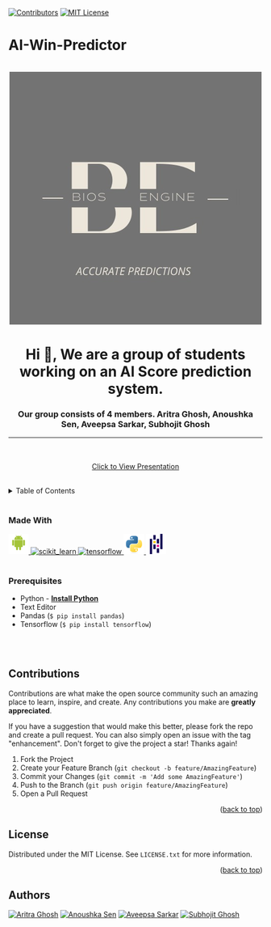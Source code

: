 <div id="top"></div>

[![Contributors][contributors-shield]][contributors-url]
[![MIT License][license-shield]][license-url]

# AI-Win-Predictor

<!-- PROJECT LOGO -->
<br />
<div align="center">
  <a href="https://github.com/TheCleverIdiott/Win_Analyser">
    <img src="https://github.com/TheCleverIdiott/AI-Score-Predictor/blob/main/logo.jpeg" alt="Logo">
  </a>
 </div>


<h1 align="center">Hi 👋, We are a group of students working on an AI Score prediction system.</h1>
<h3 align="center">Our group consists of 4 members. Aritra Ghosh, Anoushka Sen, Aveepsa Sarkar, Subhojit Ghosh</h3>

_______________________________________________________________________________________________________________________________________________________________________

<p align="center">
    <br />
    <br />
    <a href="https://docs.google.com/presentation/d/1aW0mXd_KMrQAoglVSHsds1j-EZjfjYdo/edit?usp=sharing&ouid=102655819508828492309&rtpof=true&sd=true"> Click to View Presentation</a>
  </p>

<br>



<!-- TABLE OF CONTENTS -->
<details>
  <summary>Table of Contents</summary>
  <ol>
    <li>
      <a href="#about-the-project">About The Project</a>
      <ul>
        <li><a href="#Made With">Made With</a></li>
        <li><a href="#prerequisites">Prerequisites</a></li>
        <li><a href="#installing-dependencies">Installing Dependencies</a></li>
      </ul>
    </li>
    <li><a href="#roadmap">Roadmap</a></li>
    <li><a href="#contributions">Contributing</a></li>
    <li><a href="#license">License</a></li>
  </ol>
</details>

<br>



<h3 align="left">Made With</h3>
<p align="left"> 
  <a href="https://developer.android.com" target="_blank" rel="noreferrer"> <img src="https://raw.githubusercontent.com/devicons/devicon/master/icons/android/android-original-wordmark.svg" alt="android" width="40" height="40"/> </a>
  <a href="https://scikit-learn.org/" target="_blank" rel="noreferrer"> <img src="https://upload.wikimedia.org/wikipedia/commons/0/05/Scikit_learn_logo_small.svg" alt="scikit_learn" width="40" height="40"/> </a> 
  <a href="https://www.tensorflow.org" target="_blank" rel="noreferrer"> <img src="https://www.vectorlogo.zone/logos/tensorflow/tensorflow-icon.svg" alt="tensorflow" width="40" height="40"/> </a>
 <a href="https://www.python.org" target="_blank" rel="noreferrer"> <img src="https://raw.githubusercontent.com/devicons/devicon/master/icons/python/python-original.svg" alt="python" width="40" height="40"/> </a>
  <a href="https://pandas.pydata.org/" target="_blank" rel="noreferrer"> <img src="https://raw.githubusercontent.com/devicons/devicon/2ae2a900d2f041da66e950e4d48052658d850630/icons/pandas/pandas-original.svg" alt="pandas" width="40" height="40"/> </a>

<br>
<br>
  
 ### Prerequisites
  * Python - [**Install Python**](https://python.org)
  * Text Editor
  * Pandas (`$ pip install pandas`)
  * Tensorflow (`$ pip install tensorflow`)
    
    
<br>
<br>
  

<!-- CONTRIBUTING -->
## Contributions

Contributions are what make the open source community such an amazing place to learn, inspire, and create. Any contributions you make are **greatly appreciated**.

If you have a suggestion that would make this better, please fork the repo and create a pull request. You can also simply open an issue with the tag "enhancement".
Don't forget to give the project a star! Thanks again!

1. Fork the Project
2. Create your Feature Branch (`git checkout -b feature/AmazingFeature`)
3. Commit your Changes (`git commit -m 'Add some AmazingFeature'`)
4. Push to the Branch (`git push origin feature/AmazingFeature`)
5. Open a Pull Request

<p align="right">(<a href="#top">back to top</a>)</p>


<!-- LICENSE -->
## License

Distributed under the MIT License. See `LICENSE.txt` for more information.

<p align="right">(<a href="#top">back to top</a>)</p>


  
  
  ## Authors

  [![Aritra Ghosh](https://github.com/TheCleverIdiott.png?size=60)](https://github.com/TheCleverIdiott "Aritra Ghosh on GitHub")
  [![Anoushka Sen](https://github.com/senanoushka.png?size=60)](https://github.com/senanoushka "Anoushka Sen on GitHub")
  [![Aveepsa Sarkar](https://github.com/LostCatinLostCity.png?size=60)](https://github.com/LostCatinLostCity "Aveepsa Sarkar on GitHub")
  [![Subhojit Ghosh](https://github.com/Subhojit666.png?size=60)](https://github.com/Subhojit666 "Subhojit Ghosh on GitHub")

<!--[![Contributors][contributors-image]][contributors-link]

[contributors-image]: https://contrib.rocks/image?repo=TheCleverIdiott/Win_Analyser
[contributors-link]: https://github.com/TheCleverIdiott/Win_Analyser/graphs/contributors-->



<!-- MARKDOWN LINKS & IMAGES -->
<!-- https://www.markdownguide.org/basic-syntax/#reference-style-links -->
[contributors-shield]: https://img.shields.io/github/contributors/jagreetdg/Dseized-Bot.svg?style=for-the-badge
[contributors-url]: https://github.com/TheCleverIdiott/AI-Score-Predictor/graphs/contributors
[license-shield]: https://img.shields.io/github/license/jagreetdg/Dseized-Bot.svg?style=for-the-badge
[license-url]: https://github.com/TheCleverIdiott/AI-Score-Predictor/blob/main/LICENSE

